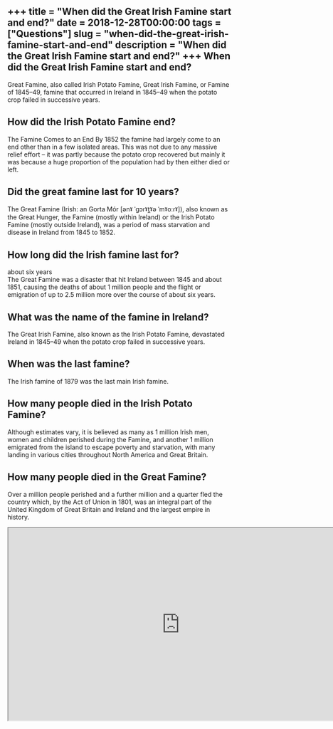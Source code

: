 +++
title = "When did the Great Irish Famine start and end?"
date = 2018-12-28T00:00:00
tags = ["Questions"]
slug = "when-did-the-great-irish-famine-start-and-end"
description = "When did the Great Irish Famine start and end?"
+++
When did the Great Irish Famine start and end?
----------------------------------------------

Great Famine, also called Irish Potato Famine, Great Irish Famine, or Famine of 1845–49, famine that occurred in Ireland in 1845–49 when the potato crop failed in successive years.

How did the Irish Potato Famine end?
------------------------------------

The Famine Comes to an End By 1852 the famine had largely come to an end other than in a few isolated areas. This was not due to any massive relief effort – it was partly because the potato crop recovered but mainly it was because a huge proportion of the population had by then either died or left.

Did the great famine last for 10 years?
---------------------------------------

The Great Famine (Irish: an Gorta Mór \[ənˠ ˈɡɔɾˠt̪ˠə ˈmˠoːɾˠ\]), also known as the Great Hunger, the Famine (mostly within Ireland) or the Irish Potato Famine (mostly outside Ireland), was a period of mass starvation and disease in Ireland from 1845 to 1852.

How long did the Irish famine last for?
---------------------------------------

about six years  
The Great Famine was a disaster that hit Ireland between 1845 and about 1851, causing the deaths of about 1 million people and the flight or emigration of up to 2.5 million more over the course of about six years.

What was the name of the famine in Ireland?
-------------------------------------------

The Great Irish Famine, also known as the Irish Potato Famine, devastated Ireland in 1845–49 when the potato crop failed in successive years.

When was the last famine?
-------------------------

The Irish famine of 1879 was the last main Irish famine.

How many people died in the Irish Potato Famine?
------------------------------------------------

Although estimates vary, it is believed as many as 1 million Irish men, women and children perished during the Famine, and another 1 million emigrated from the island to escape poverty and starvation, with many landing in various cities throughout North America and Great Britain.

How many people died in the Great Famine?
-----------------------------------------

Over a million people perished and a further million and a quarter fled the country which, by the Act of Union in 1801, was an integral part of the United Kingdom of Great Britain and Ireland and the largest empire in history.

<iframe allow="accelerometer; autoplay; clipboard-write; encrypted-media; gyroscope; picture-in-picture" allowfullscreen="" class="__youtube_prefs__  epyt-is-override  no-lazyload" data-no-lazy="1" data-origheight="433" data-origwidth="770" data-skipgform_ajax_framebjll="" height="433" id="_ytid_64365" loading="lazy" src="https://www.youtube.com/embed/0DK-GoVkRjw?enablejsapi=1&autoplay=0&cc_load_policy=0&cc_lang_pref=&iv_load_policy=1&loop=0&modestbranding=0&rel=1&fs=1&playsinline=0&autohide=2&theme=dark&color=red&controls=1&" title="YouTube player" width="770"></iframe>